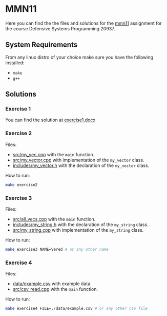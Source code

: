# MMN11

Here you can find the the files and solutions for the [mmn11](/11/mmn11-2024c.pdf) assignment for the course Defensive Systems Programming 20937.

## System Requirements

From any linux distro of your choice make sure you have the following installed:

- `make`
- `g++`

## Solutions

### Exercise 1

You can find the solution at [exercise1.docx](./exercise1.docx)

### Exercise 2

Files:

- [src/my_vec.cpp](./src/my_vec.cpp) with the `main` function.
- [src/my_vector.cpp](./src/my_vector.cpp) with implementation of the `my_vector` class.
- [includes/my_vector.h](./includes/my_vector.h) with the declaration of the `my_vector` class.

How to run:

```bash
make exercise2
```

### Exercise 3

Files:

- [src/all_vecs.cpp](./src/all_vecs.cpp) with the `main` function.
- [includes/my_string.h](./includes/my_string.h) with the declaration of the `my_string` class.
- [src/my_string.cpp](./src/my_string.cpp) with implementation of the `my_string` class.

How to run:

```bash
make exercise3 NAME=Vered # or any other name
```

### Exercise 4

Files:

- [data/example.csv](./data/example.csv) with example data.
- [src/csv_read.cpp](./src/read_csv.cpp) with the `main` function.

How to run:

```bash
make exercise4 FILE=./data/example.csv # or any other csv file
```
